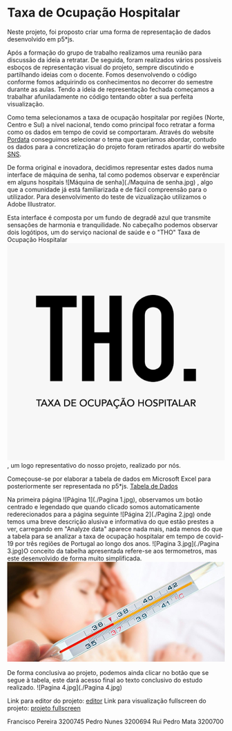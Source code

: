 # Taxa de Ocupação Hospitalar

Neste projeto, foi proposto criar uma forma de representação de dados desenvolvido em p5*js.

Após a formação do grupo de trabalho realizamos uma reunião para discussão da ideia a retratar. De seguida, foram realizados vários possíveis esboços de representação visual do projeto, sempre discutindo e partilhando ideias com o docente. Fomos desenvolvendo o código conforme fomos adquirindo os conhecimentos no decorrer do semestre durante as aulas. Tendo a ideia de representação fechada começamos a trabalhar afuniladamente no código tentando obter a sua perfeita visualização. 

Como tema selecionamos a taxa de ocupação hospitalar por regiões (Norte, Centro e Sul) a nível nacional, tendo como principal foco retratar a forma como os dados em tempo de covid se comportaram. Através do website [Pordata](https://www.pordata.pt/portugal/taxa+de+ocupacao+nos+hospitais-3666) conseguimos selecionar o tema que queríamos abordar, contudo os dados para a concretização do projeto foram retirados apartir do website [SNS](https://transparencia.sns.gov.pt/explore/dataset/ocupacao-do-internamento/table/?flg=pt&disjunctive.regiao&disjunctive.instituicao&sort=tempo).

De forma original e inovadora, decidimos representar estes dados numa interface de máquina de senha, tal como podemos observar e experênciar em alguns hospitais ![Máquina de senha](./Maquina de senha.jpg) , algo que a comunidade já está familiarizada e de fácil compreensão para o utilizador. Para desenvolvimento do teste de vizualização utilizamos o Adobe Illustrator. 

Esta interface é composta por um fundo de degradê azul que transmite sensações de harmonia e tranquilidade. No cabeçalho podemos observar dois logótipos, um do serviço nacional de saúde e o "THO" Taxa de Ocupação Hospitalar ![THO.jpg](./THO.jpg), um logo representativo do nosso projeto, realizado por nós. 

Começouse-se por elaborar a tabela de dados em Microsoft Excel para posteriormente ser representada no p5*js. 
[Tabela de Dados](https://myipleiria-my.sharepoint.com/:x:/g/personal/3200745_my_ipleiria_pt/EZTWIq4904FJjrhskEKAnlABkGlDnHJlkFTerE1lwAf6bw?e=a0Wohu)

Na primeira página ![Página 1](./Pagina 1.jpg), observamos um botão centrado e legendado que quando clicado somos automaticamente rederecionados para a página seguinte ![Página 2](./Pagina 2.jpg) onde temos uma breve descrição alusiva e informativa do que estão prestes a ver, carregando em "Analyze data" aparece nada mais, nada menos do que a tabela para se analizar a taxa de ocupação hospitalar em tempo de covid-19 por três regiões de Portugal ao longo dos anos.  ![Pagina 3.jpg](./Pagina 3.jpg)O conceito da tabelha apresentada refere-se aos termometros, mas este desenvolvido de forma muito simplificada. ![Termometro.jpg](./Termometro.jpg)

De forma conclusiva ao projeto, podemos ainda clicar no botão que se segue à tabela, este dará acesso final ao texto conclusivo do estudo realizado. ![Pagina 4.jpg](./Pagina 4.jpg)

Link para editor do projeto: [editor](https://editor.p5js.org/PedroNunes/sketches/w1RFvDw30)
Link para visualização fullscreen do projeto: [projeto fullscreen](https://editor.p5js.org/PedroNunes/full/w1RFvDw30)

Francisco Pereira 3200745
Pedro Nunes 3200694
Rui Pedro Mata 3200700